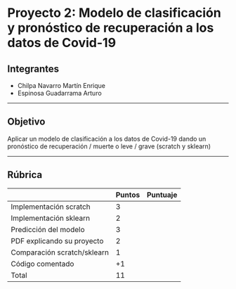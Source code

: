 # Proyecto 2: Modelo de clasificación y pronóstico de recuperación a los datos de Covid-19

## Integrantes

- Chilpa Navarro Martín Enrique  
- Espinosa Guadarrama Arturo  

___

## Objetivo

Aplicar un modelo de clasificación a los datos de Covid-19 dando un pronóstico de recuperación / muerte o leve / grave (scratch y sklearn)

___

## Rúbrica

|                             | Puntos  | Puntuaje |
|---                          |---      |---       |
| Implementación scratch      |    3    |          |
| Implementación sklearn      |    2    |          |
| Predicción del modelo       |    3    |          |
| PDF explicando su proyecto  |    2    |          |
| Comparación scratch/sklearn |    1    |          |
| Código comentado            |    +1   |          |
| Total                       |    11   |          |
